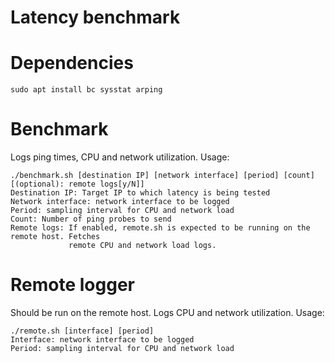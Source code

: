 Latency benchmark
===

# Dependencies
```
sudo apt install bc sysstat arping
```

# Benchmark
Logs ping times, CPU and network utilization.
Usage:
```
./benchmark.sh [destination IP] [network interface] [period] [count] [(optional): remote logs[y/N]]
Destination IP: Target IP to which latency is being tested
Network interface: network interface to be logged
Period: sampling interval for CPU and network load
Count: Number of ping probes to send
Remote logs: If enabled, remote.sh is expected to be running on the remote host. Fetches
             remote CPU and network load logs.
```

# Remote logger
Should be run on the remote host. Logs CPU and network utilization.
Usage:
```
./remote.sh [interface] [period]
Interface: network interface to be logged
Period: sampling interval for CPU and network load
```
